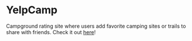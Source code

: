 # YelpCamp
Campground rating site where users add favorite camping sites or trails to share with friends.
Check it out [here](https://floating-refuge-32335.herokuapp.com/campgrounds)!
